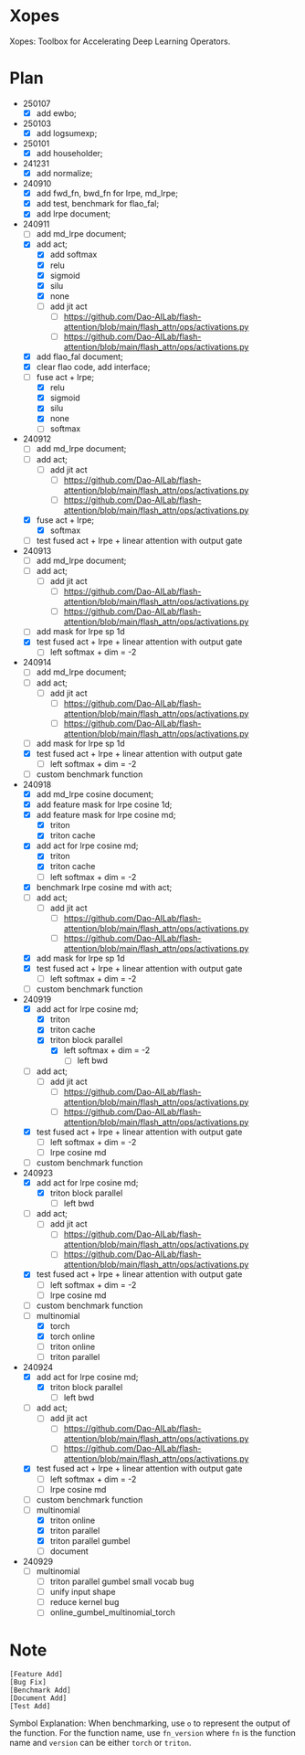 # Xopes

Xopes: Toolbox for Accelerating Deep Learning Operators.

# Plan
- 250107
  - [x] add ewbo;
- 250103
  - [x] add logsumexp;
- 250101
  - [x] add householder;
- 241231
  - [x] add normalize;
- 240910
  - [x] add fwd_fn, bwd_fn for lrpe, md_lrpe;
  - [x] add test, benchmark for flao_fal;
  - [x] add lrpe document;
- 240911
  - [ ] add md_lrpe document;
  - [x] add act;
    - [x] add softmax
    - [x] relu
    - [x] sigmoid
    - [x] silu
    - [x] none
    - [ ] add jit act
      - [ ] https://github.com/Dao-AILab/flash-attention/blob/main/flash_attn/ops/activations.py
      - [ ] https://github.com/Dao-AILab/flash-attention/blob/main/flash_attn/ops/activations.py
  - [x] add flao_fal document;
  - [x] clear flao code, add interface;
  - [ ] fuse act + lrpe;
    - [x] relu
    - [x] sigmoid
    - [x] silu
    - [x] none
    - [ ] softmax
- 240912
  - [ ] add md_lrpe document;
  - [ ] add act;
    - [ ] add jit act
      - [ ] https://github.com/Dao-AILab/flash-attention/blob/main/flash_attn/ops/activations.py
      - [ ] https://github.com/Dao-AILab/flash-attention/blob/main/flash_attn/ops/activations.py
  - [x] fuse act + lrpe;
    - [x] softmax
  - [ ] test fused act + lrpe + linear attention with output gate
- 240913
  - [ ] add md_lrpe document;
  - [ ] add act;
    - [ ] add jit act
      - [ ] https://github.com/Dao-AILab/flash-attention/blob/main/flash_attn/ops/activations.py
      - [ ] https://github.com/Dao-AILab/flash-attention/blob/main/flash_attn/ops/activations.py
  - [ ] add mask for lrpe sp 1d
  - [x] test fused act + lrpe + linear attention with output gate
    - [ ] left softmax + dim = -2
- 240914
  - [ ] add md_lrpe document;
  - [ ] add act;
    - [ ] add jit act
      - [ ] https://github.com/Dao-AILab/flash-attention/blob/main/flash_attn/ops/activations.py
      - [ ] https://github.com/Dao-AILab/flash-attention/blob/main/flash_attn/ops/activations.py
  - [ ] add mask for lrpe sp 1d
  - [x] test fused act + lrpe + linear attention with output gate
    - [ ] left softmax + dim = -2
  - [ ] custom benchmark function
- 240918
  - [x] add md_lrpe cosine document;
  - [x] add feature mask for lrpe cosine 1d;
  - [x] add feature mask for lrpe cosine md;
    - [x] triton
    - [x] triton cache
  - [x] add act for lrpe cosine md;
    - [x] triton
    - [x] triton cache
    - [ ] left softmax + dim = -2
  - [x] benchmark lrpe cosine md with act;
  - [ ] add act;
    - [ ] add jit act
      - [ ] https://github.com/Dao-AILab/flash-attention/blob/main/flash_attn/ops/activations.py
      - [ ] https://github.com/Dao-AILab/flash-attention/blob/main/flash_attn/ops/activations.py
  - [x] add mask for lrpe sp 1d
  - [x] test fused act + lrpe + linear attention with output gate
    - [ ] left softmax + dim = -2
  - [ ] custom benchmark function
- 240919
  - [x] add act for lrpe cosine md;
    - [x] triton
    - [x] triton cache
    - [x] triton block parallel
      - [x] left softmax + dim = -2
        - [ ] left bwd
  - [ ] add act;
    - [ ] add jit act
      - [ ] https://github.com/Dao-AILab/flash-attention/blob/main/flash_attn/ops/activations.py
      - [ ] https://github.com/Dao-AILab/flash-attention/blob/main/flash_attn/ops/activations.py
  - [x] test fused act + lrpe + linear attention with output gate
    - [ ] left softmax + dim = -2
    - [ ] lrpe cosine md
  - [ ] custom benchmark function
- 240923
  - [x] add act for lrpe cosine md;
    - [x] triton block parallel
      - [ ] left bwd
  - [ ] add act;
    - [ ] add jit act
      - [ ] https://github.com/Dao-AILab/flash-attention/blob/main/flash_attn/ops/activations.py
      - [ ] https://github.com/Dao-AILab/flash-attention/blob/main/flash_attn/ops/activations.py
  - [x] test fused act + lrpe + linear attention with output gate
    - [ ] left softmax + dim = -2
    - [ ] lrpe cosine md
  - [ ] custom benchmark function
  - [ ] multinomial
    - [x] torch
    - [x] torch online
    - [ ] triton online
    - [ ] triton parallel
- 240924
  - [x] add act for lrpe cosine md;
    - [x] triton block parallel
      - [ ] left bwd
  - [ ] add act;
    - [ ] add jit act
      - [ ] https://github.com/Dao-AILab/flash-attention/blob/main/flash_attn/ops/activations.py
      - [ ] https://github.com/Dao-AILab/flash-attention/blob/main/flash_attn/ops/activations.py
  - [x] test fused act + lrpe + linear attention with output gate
    - [ ] left softmax + dim = -2
    - [ ] lrpe cosine md
  - [ ] custom benchmark function
  - [ ] multinomial
    - [x] triton online
    - [x] triton parallel
    - [x] triton parallel gumbel
    - [ ] document
- 240929
  - [ ] multinomial
    - [ ] triton parallel gumbel small vocab bug
    - [ ] unify input shape
    - [ ] reduce kernel bug
    - [ ] online_gumbel_multinomial_torch

# Note
```
[Feature Add]
[Bug Fix]
[Benchmark Add]
[Document Add]
[Test Add]
```

Symbol Explanation: When benchmarking, use `o` to represent the output of the function. For the function name, use `fn_version` where `fn` is the function name and `version` can be either `torch` or `triton`.
